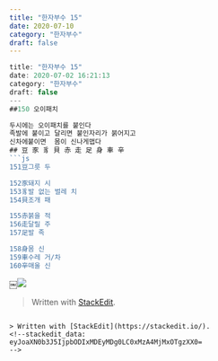 ```yaml
---
title: "한자부수 15"
date: 2020-07-10
category: "한자부수"
draft: false
---
```

```js
title: "한자부수 15"
date: 2020-07-02 16:21:13
category: "한자부수"
draft: false
---
##150 오이패치

두시에는 오이패치를 붙인다
족발에 붙이고 달리면 붙인자리가 붉어지고
신차에붙이면  몸이 신나게맵다
## 豆 豕 豸 貝 赤 走 足 身 車 辛
```js
151豆그릇 두

152豕돼지 시
153豸발 없는 벌레 치
154貝조개 패

155赤붉을 적
156走달릴 주
157足발 족

158身몸 신
159車수레 거/차
160辛매울 신
```
￼![](https://i.ibb.co/XYJXktP/150.png)

> Written with [StackEdit](https://stackedit.io/).
```

> Written with [StackEdit](https://stackedit.io/).
<!--stackedit_data:
eyJoaXN0b3J5IjpbODIxMDEyMDg0LC0xMzA4MjMxOTgzXX0=
-->